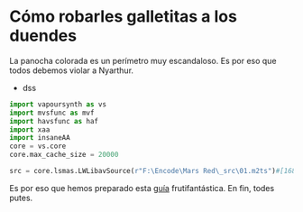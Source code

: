 # Cómo robarles galletitas a los duendes
La panocha colorada es un perímetro muy escandaloso. Es por eso que todos debemos violar a Nyarthur.
- dss

```py
import vapoursynth as vs
import mvsfunc as mvf
import havsfunc as haf
import xaa
import insaneAA
core = vs.core
core.max_cache_size = 20000

src = core.lsmas.LWLibavSource(r"F:\Encode\Mars Red\_src\01.m2ts")#[168:]
```

Es por eso que hemos preparado esta [guía](sepso.md) frutifantástica.
En fin, todes putes.